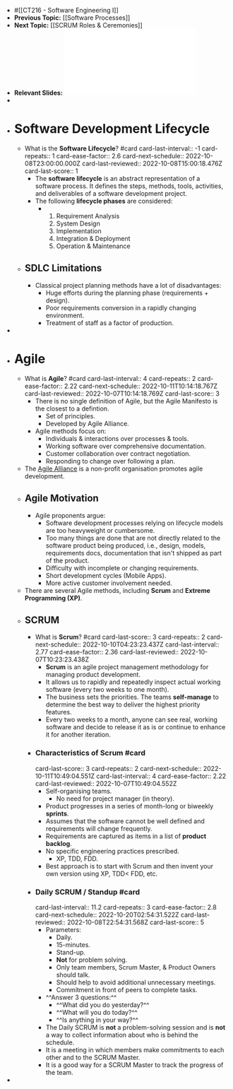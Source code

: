 - #[[CT216 - Software Engineering I]]
- **Previous Topic:** [[Software Processes]]
- **Next Topic:** [[SCRUM Roles & Ceremonies]]
- **Relevant Slides:** ![Week 3 - Introduction to Agile Methods - Scrum(1).pdf](../assets/Week_3_-_Introduction_to_Agile_Methods_-_Scrum(1)_1663848442133_0.pdf)
-
- # Software Development Lifecycle
	- What is the **Software Lifecycle**? #card
	  card-last-interval:: -1
	  card-repeats:: 1
	  card-ease-factor:: 2.6
	  card-next-schedule:: 2022-10-08T23:00:00.000Z
	  card-last-reviewed:: 2022-10-08T15:00:18.476Z
	  card-last-score:: 1
		- The **software lifecycle** is an abstract representation of a software process. It defines the steps, methods, tools, activities, and deliverables of a software development project.
		- The following **lifecycle phases** are considered:
			- 1. Requirement Analysis
			  2. System Design
			  3. Implementation
			  4. Integration & Deployment
			  5. Operation & Maintenance
	- ## SDLC Limitations
		- Classical project planning methods have a lot of disadvantages:
			- Huge efforts during the planning phase (requirements + design).
			- Poor requirements conversion in a rapidly changing environment.
			- Treatment of staff as a factor of production.
-
- # Agile
	- What is **Agile**? #card
	  card-last-interval:: 4
	  card-repeats:: 2
	  card-ease-factor:: 2.22
	  card-next-schedule:: 2022-10-11T10:14:18.767Z
	  card-last-reviewed:: 2022-10-07T10:14:18.769Z
	  card-last-score:: 3
		- There is no single definition of Agile, but the Agile Manifesto is the closest to a defintion.
			- Set of principles.
			- Developed by Agile Alliance.
		- Agile methods focus on:
			- Individuals & interactions over processes & tools.
			- Working software over comprehensive documentation.
			- Customer collaboration over contract negotiation.
			- Responding to change over following a plan.
	- The [Agile Alliance](www.agilealliance.org) is a non-profit organisation promotes agile development.
	- ## Agile Motivation
		- Agile proponents argue:
			- Software development processes relying on lifecycle models are too heavyweight or cumbersome.
			- Too many things are done that are not directly related to the software product being produced, i.e., design, models, requirements docs, documentation that isn't shipped as part of the product.
			- Difficulty with incomplete or changing requirements.
			- Short development cycles (Mobile Apps).
			- More active customer involvement needed.
	- There are several Agile methods, including **Scrum** and **Extreme Programming (XP)**.
	- ## SCRUM
		- What is **Scrum**? #card
		  card-last-score:: 3
		  card-repeats:: 2
		  card-next-schedule:: 2022-10-10T04:23:23.437Z
		  card-last-interval:: 2.77
		  card-ease-factor:: 2.36
		  card-last-reviewed:: 2022-10-07T10:23:23.438Z
			- **Scrum** is an agile project management methodology for managing product development.
			- It allows us to rapidly and repeatedly inspect actual working software (every two weeks to one month).
			- The business sets the priorities. The teams **self-manage** to determine the best way to deliver the highest priority features.
			- Every two weeks to a month, anyone can see real, working software and decide to release it as is or continue to enhance it for another iteration.
		- ### Characteristics of Scrum #card
		  card-last-score:: 3
		  card-repeats:: 2
		  card-next-schedule:: 2022-10-11T10:49:04.551Z
		  card-last-interval:: 4
		  card-ease-factor:: 2.22
		  card-last-reviewed:: 2022-10-07T10:49:04.552Z
			- Self-organising teams.
				- No need for project manager (in theory).
			- Product progresses in a series of month-long or biweekly **sprints**.
			- Assumes that the software cannot be well defined and requirements will change frequently.
			- Requirements are captured as items in a list of **product backlog**.
			- No specific engineering practices prescribed.
				- XP, TDD, FDD.
			- Best approach is to start with Scrum and then invent your own version using XP, TDD< FDD, etc.
		- ### Daily SCRUM / Standup #card
		  card-last-interval:: 11.2
		  card-repeats:: 3
		  card-ease-factor:: 2.8
		  card-next-schedule:: 2022-10-20T02:54:31.522Z
		  card-last-reviewed:: 2022-10-08T22:54:31.568Z
		  card-last-score:: 5
			- Parameters:
				- Daily.
				- 15-minutes.
				- Stand-up.
				- **Not** for problem solving.
				- Only team members, Scrum Master, & Product Owners should talk.
				- Should help to avoid additional unnecessary meetings.
				- Commitment in front of peers to complete tasks.
			- ^^Answer 3 questions:^^
				- ^^What did you do yesterday?^^
				- ^^What will you do today?^^
				- ^^Is anything in your way?^^
			- The Daily SCRUM is **not** a problem-solving session and is **not** a way to collect information about who is behind the schedule.
			- It is a meeting in which members make commitments to each other and to the SCRUM Master.
			- It is a good way for a SCRUM Master to track the progress of the team.
-